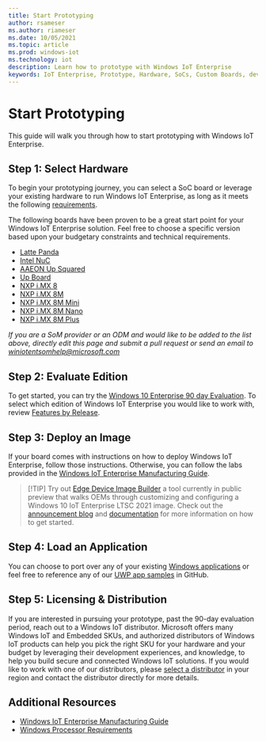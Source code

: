 ```yaml
---
title: Start Prototyping
author: rsameser
ms.author: riameser
ms.date: 10/05/2021
ms.topic: article
ms.prod: windows-iot
ms.technology: iot
description: Learn how to prototype with Windows IoT Enterprise
keywords: IoT Enterprise, Prototype, Hardware, SoCs, Custom Boards, development devices, boards, SOC, SOM, system on chips, Windows IoT
---
```

# Start Prototyping
This guide will walk you through how to start prototyping with Windows IoT Enterprise.

## Step 1: Select Hardware
To begin your prototyping journey, you can select a SoC board or leverage your existing hardware to run Windows IoT Enterprise, as long as it meets the following [requirements](./Hardware_Requirements.md).

The following boards have been proven to be a great start point for your Windows IoT Enterprise solution. Feel free to choose a specific version based upon your budgetary constraints and technical requirements.

* [Latte Panda](https://www.lattepanda.com/)
* [Intel NuC](https://www.intel.com/content/www/us/en/products/boards-kits/nuc.html)
* [AAEON Up Squared](https://www.aaeon.com/en/p/iot-gateway-maker-boards-up-squared)
* [Up Board](https://up-board.org/up/specifications/)
* [NXP i.MX 8](https://www.nxp.com/products/processors-and-microcontrollers/arm-processors/i-mx-applications-processors/i-mx-8-processors/i-mx-8-family-arm-cortex-a53-cortex-a72-virtualization-vision-3d-graphics-4k-video:i.MX8)
* [NXP i.MX 8M](https://www.nxp.com/products/processors-and-microcontrollers/arm-processors/i-mx-applications-processors/i-mx-8-processors/i-mx-8m-family-armcortex-a53-cortex-m4-audio-voice-video:i.MX8M)
* [NXP i.MX 8M Mini](https://www.nxp.com/products/processors-and-microcontrollers/arm-processors/i-mx-applications-processors/i-mx-8-processors/i-mx-8m-mini-arm-cortex-a53-cortex-m4-audio-voice-video:i.MX8MMINI)
* [NXP i.MX 8M Nano](https://www.nxp.com/products/processors-and-microcontrollers/arm-processors/i-mx-applications-processors/i-mx-8-processors/i-mx-8m-nano-family-arm-cortex-a53-cortex-m7:i.MX8MNANO)
* [NXP i.MX 8M Plus](https://www.nxp.com/products/processors-and-microcontrollers/arm-processors/i-mx-applications-processors/i-mx-8-processors/i-mx-8m-plus-arm-cortex-a53-machine-learning-vision-multimedia-and-industrial-iot:IMX8MPLUS)

*If you are a SoM provider or an ODM and would like to be added to the list above, directly edit this page and submit a pull request or send an email to winiotentsomhelp@microsoft.com*

## Step 2: Evaluate Edition
To get started, you can try the [Windows 10 Enterprise 90 day Evaluation](https://www.microsoft.com/evalcenter/evaluate-windows-10-enterprise). To select which edition of Windows IoT Enterprise you would like to work with, review [Features by Release](../Features.md).

## Step 3: Deploy an Image
If your board comes with instructions on how to deploy Windows IoT Enterprise, follow those instructions. Otherwise, you can follow the labs provided in the [Windows IoT Enterprise Manufacturing Guide](../Commercialization/Manufacturing-Guide.md).

> [!TIP] Try out [Edge Device Image Builder](https://aka.ms/EDIBPublicPreviewRelease) a tool currently in public preview that walks OEMs through customizing and configuring a Windows 10 IoT Enterprise LTSC 2021 image. Check out the [announcement blog](https://aka.ms/EDIBPublicPreviewBlog) and [documentation](https://aka.ms/EDIBDocumentation) for more information on how to get started. 

## Step 4: Load an Application
You can choose to port over any of your existing [Windows applications](/windows/apps/desktop/choose-your-platform) or feel free to reference any of our [UWP app samples](https://github.com/microsoft/Windows-universal-samples) in GitHub.

## Step 5: Licensing & Distribution
If you are interested in pursuing your prototype, past the 90-day evaluation period, reach out to a Windows IoT distributor. Microsoft offers many Windows IoT and Embedded SKUs, and authorized distributors of Windows IoT products can help you pick the right SKU for your hardware and your budget by leveraging their development experiences, and knowledge, to help you build secure and connected Windows IoT solutions. If you would like to work with one of our distributors, please [select a distributor](https://aka.ms/IoTDistributorList) in your region and contact the distributor directly for more details.

## Additional Resources
* [Windows IoT Enterprise Manufacturing Guide](/windows-hardware/manufacture/desktop/iot-ent-overview)
* [Windows Processor Requirements](/windows-hardware/design/minimum/windows-processor-requirements)
